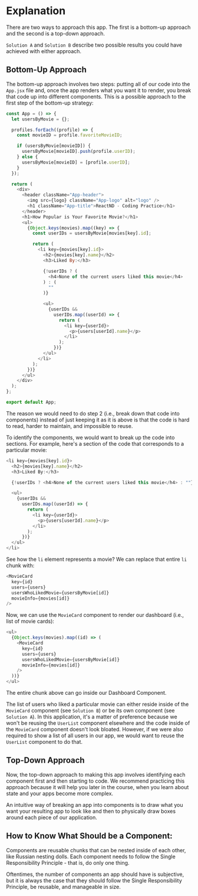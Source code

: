 # Explanation

There are two ways to approach this app. The first is a bottom-up approach and the second is a top-down approach.

`Solution A` and `Solution B` describe two possible results you could have achieved with either approach.

## Bottom-Up Approach

The bottom-up approach involves two steps: putting all of our code into the `App.jsx` file and, once the app renders what you want it to render, you break that code up into different components. This is a possible approach to the first step of the bottom-up strategy:

```js
const App = () => {
  let usersByMovie = {};

  profiles.forEach((profile) => {
    const movieID = profile.favoriteMovieID;

    if (usersByMovie[movieID]) {
      usersByMovie[movieID].push(profile.userID);
    } else {
      usersByMovie[movieID] = [profile.userID];
    }
  });

  return (
    <div>
      <header className="App-header">
        <img src={logo} className="App-logo" alt="logo" />
        <h1 className="App-title">ReactND - Coding Practice</h1>
      </header>
      <h1>How Popular is Your Favorite Movie?</h1>
      <ul>
        {Object.keys(movies).map((key) => {
          const userIDs = usersByMovie[movies[key].id];

          return (
            <li key={movies[key].id}>
              <h2>{movies[key].name}</h2>
              <h3>Liked By:</h3>

              {!userIDs ? (
                <h4>None of the current users liked this movie</h4>
              ) : (
                ""
              )}

              <ul>
                {userIDs &&
                  userIDs.map((userId) => {
                    return (
                      <li key={userId}>
                        <p>{users[userId].name}</p>
                      </li>
                    );
                  })}
              </ul>
            </li>
          );
        })}
      </ul>
    </div>
  );
};

export default App;
```

The reason we would need to do step 2 (i.e., break down that code into components) instead of just keeping it as it is above is that the code is hard to read, harder to maintain, and impossible to reuse.

To identify the components, we would want to break up the code into sections. For example, here's a section of the code that corresponds to a particular movie:

```js
<li key={movies[key].id}>
  <h2>{movies[key].name}</h2>
  <h3>Liked By:</h3>

  {!userIDs ? <h4>None of the current users liked this movie</h4> : ""}

  <ul>
    {userIDs &&
      userIDs.map((userId) => {
        return (
          <li key={userId}>
            <p>{users[userId].name}</p>
          </li>
        );
      })}
  </ul>
</li>
```

See how the `li` element represents a movie? We can replace that entire `li` chunk with:

```js
<MovieCard
  key={id}
  users={users}
  usersWhoLikedMovie={usersByMovie[id]}
  movieInfo={movies[id]}
/>
```

Now, we can use the `MovieCard` component to render our dashboard (i.e., list of movie cards):

```js
<ul>
  {Object.keys(movies).map((id) => (
    <MovieCard
      key={id}
      users={users}
      usersWhoLikedMovie={usersByMovie[id]}
      movieInfo={movies[id]}
    />
  ))}
</ul>
```

The entire chunk above can go inside our Dashboard Component.

The list of users who liked a particular movie can either reside inside of the `MovieCard` component (see `Solution B`) or be its own component (see `Solution A`). In this application, it's a matter of preference because we won't be reusing the `UserList` component elsewhere and the code inside of the `MovieCard` component doesn't look bloated. However, if we were also required to show a list of all users in our app, we would want to reuse the `UserList` component to do that.

## Top-Down Approach

Now, the top-down approach to making this app involves identifying each component first and then starting to code. We recommend practicing this approach because it will help you later in the course, when you learn about state and your apps become more complex.

An intuitive way of breaking an app into components is to draw what you want your resulting app to look like and then to physically draw boxes around each piece of our application. 

## How to Know What Should be a Component:

Components are reusable chunks that can be nested inside of each other, like Russian nesting dolls. Each component needs to follow the Single Responsibility Principle - that is, do only one thing.

Oftentimes, the number of components an app should have is subjective, but it is always the case that they should follow the Single Responsibility Principle, be reusable, and manageable in size.
